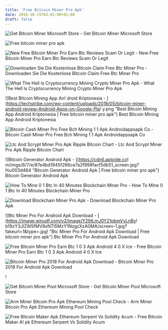 ```yaml
---
title: 'Free Bitcoin Miner Pro Apk'
date: 2019-10-15T03:01:00+01:00
draft: false
---
```


![Get Bitcoin Miner Microsoft Store - ](https://store-images.s-microsoft.com/image/apps.920.9007199266486573.688672c4-b981-48b3-8bdf-e99fc737d29f.ed5bb381-3c5c-45be-a55e-560e8c4a1e4d?w=672&h=378&q=80&mode=letterbox&background=%23FFE4E4E4&format=jpg "Get Bitcoin Miner Microsoft Store | Free bitcoin miner pro apk") Get Bitcoin Miner Microsoft Store

![Free bitcoin miner pro apk](https://image.winudf.com/v2/image/Y29tLmJpdGNvaW4ubWluZXIuY29pbm1pbmVycHJvX3NjcmVlbl8xXzE1MTM1OTE0OTFfMDkz/screen-1.jpg?fakeurl=1&type=.jpg "Free bitcoin miner pro apk") 

![New Free Bitcoin Miner Pro Earn Btc Reviews Scam Or Legit - ](https://www.beermoneyforum.com/attachments/upload_2018-1-21_14-12-23-png.7992/ "New Free Bitcoin Miner Pro Earn Btc Reviews Scam Or Legit | Free!    bitcoin miner pro apk") New Free Bitcoin Miner Pro Earn Btc Reviews Scam Or Legit

![Downloaden Sie Die Kostenlose Bitcoin Claim Free Btc Miner Pro - ](https://media.cdnandroid.com/69/04/19/8e/imagen-bitcoin-claim-free-btc-miner-pro-earn-0thumb.jpg "Downloaden Sie Die Kostenlose Bitcoin Claim Free Btc Miner Pro | Free bitcoin miner pro apk") Downloaden Sie Die Kostenlose Bitcoin Claim Free Btc Miner Pro

![What The Hell Is Cryptocurrency Mining Crypto Miner Pro Apk - ](https://imgc.apk.tools/screenshots/a/5/c/com.electroneum.mobile_1.png "What The Hell Is Cryptocurrency Mining Crypto Miner Pro Apk | Free bitcoin miner pro apk") What The Hell Is Cryptocurrency Mining Crypto Miner Pro Apk

![Best Bitcoin Mining App An!   droid Kriptonesia - ](https://techstribe.com/wp-content/uploads/2018/05/bitcoin-miner-android-review-Android-Apps-on-Google-Pla!   y.png "Best Bitcoin Mining App Android Kriptonesia | Free bitcoin miner pro apk") Best Bitcoin Mining App Android Kriptonesia

![Bitcoin Cash Miner Pro Free Bch Mining 1 1 Apk Androidappsapk Co - ](https://img5.androidappsapk.co/poster/b/f/a/com.tnsoft.bitcoincashminerpro_freebchmining_3.png "Bitcoin Cash Miner Pro Free Bch Mining 1 1 Apk Androidappsapk Co | Free bitcoin miner pro apk") Bitcoin Cash Miner Pro Free Bch Mining 1 1 Apk Androidappsapk Co

![Ltc And Scrypt Miner Pro Apk Ripple Bitcoin Chart - ](http://apk-dl.com/detail/screenshot/IG4wA3HmraAJKDhNqx2QvBTCzdXrX11k9M2HBCC3C0Zi5HU7_NfMWnmBi5cxyMZLUng=h500.png "Ltc And Scrypt Miner Pro Apk Ripple Bitcoin Chart | Free bitcoin miner pro apk") Ltc And Scrypt Miner Pro Apk Ripple Bitcoin Chart

![Bitcoin Generator Android Apk - ](https://cdn6.aptoide.co!   m/imgs/8/7/e/87e4bd1945f266ce7a2f998facf5db51_screen.jpg?h\u003d464 "Bitcoin Generator Android Apk | Free bitcoin miner pro apk") Bitcoin Generator Android Apk

![How To Mine 0 1 Btc In 40 Minutes Blockchain Miner Pro - ](https://i.ytimg.com/vi/KxCY-p-HYws/maxresdefault.jpg "How To Mine 0 1 Btc In 40 Minutes Blockchain Miner Pro | Free bitcoin miner pro apk") How To Mine 0 1 Btc In 40 Minutes Blockchain Miner Pro

![Download Blockchain Miner Pro Apk - ](https://2.bp.blogspot.com/-5nAGSMzfhk8/Wa3cwF98ErI/AAAAAAAABHg/HVDAlHNye2MM32OfeRCCO366KC8VMiUqwCEwYBhgL/s1600/btc3.png "Download Blockchain Miner Pro Apk | Free bitcoin miner pro apk") Download Blockchain Miner Pro Apk

![Btc Miner Pro For Android Apk Download - ](https://image.winudf.com/v2/image/Y29tLmJ0Y21pbmVyLnBy!   b19zY3JlZW5fMV8xNTI5MzY1NzgzXzA0MA/screen-1.jpg?fakeurl=1&type=.jpg!    "Btc Miner Pro For Android Apk Download | Free bitcoin miner pro apk") Btc Miner Pro For Android Apk Download

![Free Bitcoin Miner Pro Earn Btc 1 0 3 Apk Android 4 0 X Ice - ](https://img2.apk.tools/screenshots/c/c/1/com.free.bitcoin.miner.pro.btc_1.png "Free Bitcoin Miner Pro Earn Btc 1 0 3 Apk Android 4 0 X Ice | Free bitcoin miner pro apk") Free Bitcoin Miner Pro Earn Btc 1 0 3 Apk Android 4 0 X Ice

![Bitcoin Miner Pro 2018 For Android Apk Download - ](https://image.winudf.com/v2/image/Y29tLmNyeXB0b2JpdGNvaW4uYml0Y29pbm1pbmVycHJvMjAxOF9zY3JlZW5fMl8xNTE3NzA0MDUxXzAyMg/screen-2.jpg?fakeurl=1&type=.jpg "Bitcoin Miner Pro 2018 For Android Apk Download | Free bitcoin miner pro apk") Bitcoin Miner Pro 2018 For Android Apk Download

!

![Get Bitcoin Miner Pool Microsoft Store - ](https://store-images.s-microsoft.com/image/apps.45009.13536768150968260.800e704e-ad18-48da-83b1-b910bb57fec5.1e44239b-0df1-45f1-b5e5-1459c9be970a?mode=scale&q=90&h=1080&w=1920 "Get Bitcoin Miner Pool Microsoft Store | Free bitcoin miner pro apk") Get Bitcoin Miner Pool Microsoft Store

![Arm Miner Bitcoin Pro Apk Ethereum Mining Pool Check - ](http://s10.apkhere.mobi/thumbs/m7nuo08l4/bitcoin-wallet-app-for-android.jpg "Arm Miner Bitcoin Pro Apk Ethereum Mining Pool Check | Free bitcoin miner pro apk") Arm Miner Bitcoin Pro Apk Ethereum Mining Pool Check

![Free Bitcoin Maker Apk Ethereum Serpent Vs Solidity Acum - ](https://us.v-cdn.net/5021640/uploads/editor/fr/v0bfc4eu40yh.jpg "Free Bitcoin Maker Apk Ethereum Serpent !   Vs Solidity Acum | Free bitcoin miner pro apk") Free Bitcoin Maker A! pk Ethereum Serpent Vs Solidity Acum